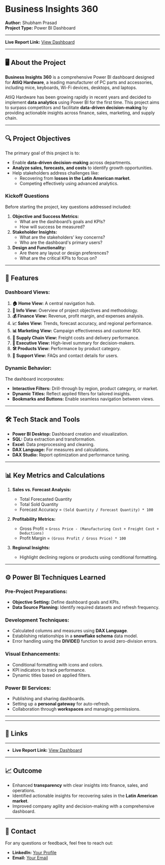# **Business Insights 360**

**Author:** Shubham Prasad  
**Project Type:** Power BI Dashboard  

---

**Live Report Link:** [View Dashboard](https://app.powerbi.com/view?r=eyJrIjoiOWMwZTY3YjAtY2M4Ny00Mzc3LThlNjYtZmQxMTE1MWU1MmMyIiwidCI6ImM2ZTU0OWIzLTVmNDUtNDAzMi1hYWU5LWQ0MjQ0ZGM1YjJjNCJ9)

---

## 🖥️ **About the Project**  
**Business Insights 360** is a comprehensive Power BI dashboard designed for **AtliQ Hardware**, a leading manufacturer of PC parts and accessories, including mice, keyboards, Wi-Fi devices, desktops, and laptops.  

AtliQ Hardware has been growing rapidly in recent years and decided to implement **data analytics** using Power BI for the first time. This project aims to surpass competitors and facilitate **data-driven decision-making** by providing actionable insights across finance, sales, marketing, and supply chain.  

---

## 🔍 **Project Objectives**  
The primary goal of this project is to:  
- Enable **data-driven decision-making** across departments.  
- **Analyze sales, forecasts, and costs** to identify growth opportunities.  
- Help stakeholders address challenges like:  
  - Recovering from **losses in the Latin American market**.  
  - Competing effectively using advanced analytics.  

### **Kickoff Questions**  
Before starting the project, key questions addressed included:  
1. **Objective and Success Metrics:**  
   - What are the dashboard’s goals and KPIs?  
   - How will success be measured?  
2. **Stakeholder Insights:**  
   - What are the stakeholders' key concerns?  
   - Who are the dashboard's primary users?  
3. **Design and Functionality:**  
   - Are there any layout or design preferences?  
   - What are the critical KPIs to focus on?  

---

## 🚀 **Features**

### **Dashboard Views:**  
1. **🏠 Home View:** A central navigation hub.  
2. **📜 Info View:** Overview of project objectives and methodology.  
3. **💰 Finance View:** Revenue, profit margin, and expenses analysis.  
4. **📈 Sales View:** Trends, forecast accuracy, and regional performance.  
5. **📊 Marketing View:** Campaign effectiveness and customer ROI.  
6. **🚛 Supply Chain View:** Freight costs and delivery performance.  
7. **👔 Executive View:** High-level summary for decision-makers.  
8. **🛠️ Products View:** Performance by product category.  
9. **💬 Support View:** FAQs and contact details for users.  

### **Dynamic Behavior:**  
The dashboard incorporates:  
- **Interactive Filters:** Drill-through by region, product category, or market.  
- **Dynamic Titles:** Reflect applied filters for tailored insights.  
- **Bookmarks and Buttons:** Enable seamless navigation between views.  

---

## 🛠️ **Tech Stack and Tools**  

- **Power BI Desktop:** Dashboard creation and visualization.  
- **SQL:** Data extraction and transformation.  
- **Excel:** Data preprocessing and cleaning.  
- **DAX Language:** For measures and calculations.  
- **DAX Studio:** Report optimization and performance tuning.  

---

## 📊 **Key Metrics and Calculations**  

1. **Sales vs. Forecast Analysis:**  
   - Total Forecasted Quantity  
   - Total Sold Quantity  
   - Forecast Accuracy = `(Sold Quantity / Forecast Quantity) * 100`  

2. **Profitability Metrics:**  
   - Gross Profit = `Gross Price - (Manufacturing Cost + Freight Cost + Deductions)`  
   - Profit Margin = `(Gross Profit / Gross Price) * 100`  

3. **Regional Insights:**  
   - Highlight declining regions or products using conditional formatting.  

---

## ⚙️ **Power BI Techniques Learned**

### **Pre-Project Preparations:**  
- **Objective Setting:** Define dashboard goals and KPIs.  
- **Data Source Planning:** Identify required datasets and refresh frequency.  

### **Development Techniques:**  
- Calculated columns and measures using **DAX Language**.  
- Establishing relationships in a **snowflake schema** data model.  
- Error handling using the **DIVIDE()** function to avoid zero-division errors.  

### **Visual Enhancements:**  
- Conditional formatting with icons and colors.  
- KPI indicators to track performance.  
- Dynamic titles based on applied filters.  

### **Power BI Services:**  
- Publishing and sharing dashboards.  
- Setting up a **personal gateway** for auto-refresh.  
- Collaboration through **workspaces** and managing permissions.  

---


---

## 🔗 **Links**
---
- **Live Report Link:** [View Dashboard](https://app.powerbi.com/view?r=eyJrIjoiOWMwZTY3YjAtY2M4Ny00Mzc3LThlNjYtZmQxMTE1MWU1MmMyIiwidCI6ImM2ZTU0OWIzLTVmNDUtNDAzMi1hYWU5LWQ0MjQ0ZGM1YjJjNCJ9)
---

## 📈 **Outcome**  
- Enhanced **transparency** with clear insights into finance, sales, and operations.  
- Identified actionable insights for recovering sales in the **Latin American market**.  
- Improved company agility and decision-making with a comprehensive dashboard.  

---

## 👤 **Contact**  
For any questions or feedback, feel free to reach out:  
- **LinkedIn:** [Your Profile](https://linkedin.com/in/shubhamprasad)  
- **Email:** [Your Email](shubhamprasad7777@gmail.com)  


